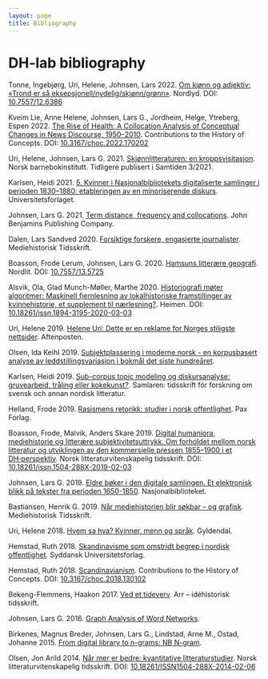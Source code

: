 ```yaml
---
layout: page
title: Bibliography
---
```


# DH-lab bibliography
Tonne, Ingebjørg, Uri, Helene, Johnsen, Lars 2022. [Om kjønn og adjektiv: «Trond er så eksepsjonell/nydelig/skjønn/grønn»](https://septentrio.uit.no/index.php/nordlyd/article/view/6386). Nordlyd. DOI: [10.7557/12.6386](https://doi.org/10.7557/12.6386)

Kveim Lie, Anne Helene, Johnsen, Lars G., Jordheim, Helge, Ytreberg, Espen 2022. [The Rise of Health: A Collocation Analysis of Conceptual Changes in News Discourse, 1950–2010](http://berghahnjournals.com/view/journals/contributions/17/2/choc170202.xml). Contributions to the History of Concepts. DOI: [10.3167/choc.2022.170202](https://doi.org/10.3167/choc.2022.170202)

Uri, Helene, Johnsen, Lars G. 2021. [Skjønnlitteraturen: en kroppsvisitasjon](https://barnebokinstituttet.no/aktuelt/skjonnlitteraturen-en-kroppsvisitasjon/). Norsk barnebokinstitutt. Tidligere publisert i Samtiden 3/2021. 

Karlsen, Heidi 2021. [5. Kvinner i Nasjonalbibliotekets digitaliserte samlinger i perioden 1830–1880: etableringen av en minoriserende diskurs](http://www.idunn.no/doi/10.18261/9788215045320-2021-05). Universitetsforlaget. 

Johnsen, Lars G. 2021. [Term distance, frequency and collocations](https://benjamins.com/catalog/cilt.356.02joh). John Benjamins Publishing Company. 

Dalen, Lars Sandved 2020. [Forsiktige forskere, engasjerte journalister](https://www.pressetidsskrift.no/tidsskrift/medietidsskrift-nr-2-2020/). Mediehistorisk Tidsskrift. 

Boasson, Frode Lerum, Johnsen, Lars G. 2020. [Hamsuns litterære geografi](https://septentrio.uit.no/index.php/nordlit/article/view/5725). Nordlit. DOI: [10.7557/13.5725](https://doi.org/10.7557/13.5725)

Alsvik, Ola, Glad Munch-Møller, Marthe 2020. [Historiografi møter algoritmer: Maskinell fjernlesning av lokalhistoriske framstillinger av kvinnehistorie, et supplement til nærlesning?](http://www.idunn.no/doi/10.18261/issn.1894-3195-2020-03-03). Heimen. DOI: [10.18261/issn.1894-3195-2020-03-03](https://doi.org/10.18261/issn.1894-3195-2020-03-03)

Uri, Helene 2019. [Helene Uri: Dette er en reklame for Norges stiligste nettsider](https://www.aftenposten.no/kultur/i/awkxj2/helene-uri-dette-er-en-reklametekst-for-norges-stiligste-nettside). Aftenposten. 

Olsen, Ida Keihl 2019. [Subjektplassering i moderne norsk - en korpusbasert analyse av leddstillingsvariasjon i bokmål det siste hundreåret](https://www.duo.uio.no/handle/10852/69263). 

Karlsen, Heidi 2019. [Sub-corpus topic modeling og diskursanalyse: gruvearbeid, tråling eller kokekunst?](https://www.duo.uio.no/handle/10852/78112). Samlaren: tidsskrift för forskning om svensk och annan nordisk litteratur. 

Helland, Frode 2019. [Rasismens retorikk: studier i norsk offentlighet](https://www.pax.no/rasismens-retorikk.6251805-331611.html). Pax Forlag. 

Boasson, Frode, Malvik, Anders Skare 2019. [Digital humaniora, mediehistorie og litterære subjektivitetsuttrykk. Om forholdet mellom norsk litteratur og utviklingen av den kommersielle pressen 1855–1900 i et DH‑perspektiv](http://www.idunn.no/doi/10.18261/issn.1504-288X-2019-02-03). Norsk litteraturvitenskapelig tidsskrift. DOI: [10.18261/issn.1504-288X-2019-02-03](https://doi.org/10.18261/issn.1504-288X-2019-02-03)

Johnsen, Lars G. 2019. [Eldre bøker i den digitale samlingen. Et elektronisk blikk på tekster fra perioden 1650-1850](https://issuu.com/nasjonalbiblioteket/docs/nota_bene_13_layout_rz_interaktiv__002_/188). Nasjonalbiblioteket. 

Bastiansen, Henrik G. 2019. [Når mediehistorien blir søkbar – og grafisk](https://www.pressetidsskrift.no/tidsskrift/mediehistorisk-tidsskrift-nr-2-2019-32/). Mediehistorisk Tidsskrift. 

Uri, Helene 2018. [Hvem sa hva? Kvinner, menn og språk](https://www.gyldendal.no/sakprosa/samtid-og-debatt/hvem-sa-hva/p-10022138-no/). Gyldendal. 

Hemstad, Ruth 2018. [Skandinavisme som omstridt begrep i nordisk offentlighet](https://www.nb.no/items/81a1839cbe2ce0cd8211dbc8080d8491?page=21). Syddansk Universitetsforlag. 

Hemstad, Ruth 2018. [Scandinavianism](http://berghahnjournals.com/view/journals/contributions/13/1/choc130102.xml). Contributions to the History of Concepts. DOI: [10.3167/choc.2018.130102](https://doi.org/10.3167/choc.2018.130102)

Bekeng-Flemmens, Haakon 2017. [Ved et tideverv](https://www.salongen.no/ved-et-tideverv/). Arr – idéhistorisk tidsskrift. 

Johnsen, Lars G. 2016. [Graph Analysis of Word Networks](https://ceur-ws.org/Vol-2021/paper6.pdf). 

Birkenes, Magnus Breder, Johnsen, Lars G., Lindstad, Arne M., Ostad, Johanne 2015. [From digital library to n-grams: NB N-gram](https://www.aclweb.org/anthology/W15-1839.pdf). 

Olsen, Jon Arild 2014. [Når mer er bedre: kvantitative litteraturstudier](https://www.idunn.no/doi/10.18261/ISSN1504-288X-2014-02-06). Norsk litteraturvitenskapelig tidsskrift. DOI: [10.18261/ISSN1504-288X-2014-02-06](https://doi.org/10.18261/ISSN1504-288X-2014-02-06)

